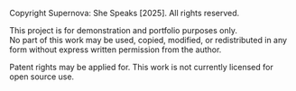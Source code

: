 Copyright Supernova: She Speaks [2025]. All rights reserved.

This project is for demonstration and portfolio purposes only.  
No part of this work may be used, copied, modified, or redistributed in any form without express written permission from the author.

Patent rights may be applied for. This work is not currently licensed for open source use.
